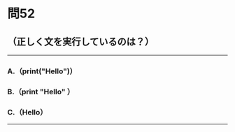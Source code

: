 # 問52
## （正しく文を実行しているのは？）

---

### A.（print("Hello")）
### B.（print "Hello" ）
### C.（Hello）

<p id=answer style="Display:none;"></p>

---
